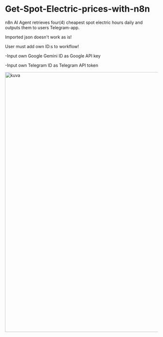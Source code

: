 # Get-Spot-Electric-prices-with-n8n
n8n AI Agent retrieves four(4) cheapest spot electric hours daily and outputs them to users Telegram-app.

Imported json doesn't work as is! 

User must add own ID:s to workflow!
 
  -Input own Google Gemini ID as Google API key
 
  -Input own Telegram ID as Telegram API token
  
<img width="1501" height="855" alt="kuva" src="https://github.com/user-attachments/assets/c2152326-7a04-4757-af63-dc419dcf4073" />
